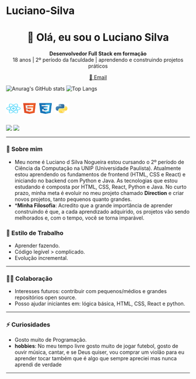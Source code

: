 # Luciano-Silva
<h1 align="center">👋 Olá, eu sou o Luciano Silva</h1>
<p align="center">
  <strong>Desenvolvedor Full Stack em formação</strong><br>
  18 anos | 2º período da faculdade | aprendendo e construindo projetos práticos
</p>

<p align="center">
  <a href="mailto:lucianogueira156@gmail.com">📧 Email</a>
  <!-- Adicione depois: • <a href="https://www.linkedin.com/in/SEU-USUARIO">LinkedIn</a> • <a href="https://SEU-PORTFOLIO.com">Portfólio</a> -->
</p>

![Anurag's GitHub stats](https://github-readme-stats.vercel.app/api?username=Lucin926&show_icons=true&theme=dark)
![Top Langs](https://github-readme-stats.vercel.app/api/top-langs/?username=Lucin926&hide_progress=true&theme=dark)

<div style="display: inline_block"><br>
  <img align="center" alt="Luciano-React" height="30" width="40" src="https://raw.githubusercontent.com/devicons/devicon/master/icons/react/react-original.svg">
  <img align="center" alt="Luciano-HTML" height="30" width="40" src="https://raw.githubusercontent.com/devicons/devicon/master/icons/html5/html5-original.svg">
  <img align="center" alt="Luciano-CSS" height="30" width="40" src="https://raw.githubusercontent.com/devicons/devicon/master/icons/css3/css3-original.svg">
  <img align="center" alt="Luciano-Python" height="30" width="40" src="https://raw.githubusercontent.com/devicons/devicon/master/icons/python/python-original.svg">
</div>
  
  ##
 
<div> 
  <a href="#" target="_blank"><img src="https://img.shields.io/badge/-Instagram-%23E4405F?style=for-the-badge&logo=instagram&logoColor=white" target="_blank"></a>
  <a href = "#" target="_blank"></a>
  <a href="#" target="_blank"><img src="https://img.shields.io/badge/-LinkedIn-%230077B5?style=for-the-badge&logo=linkedin&logoColor=white" target="_blank"></a> 
  

---

### 🚀 Sobre mim

- Meu nome é Luciano d Silva Nogueira estou cursando o 2º período de Ciência da Computação na UNIP (Universidade Paulista). Atualmente estou aprendendo os fundamentos de frontend (HTML, CSS e React) e iniciando no backend com Python e Java. As tecnologias que estou estudando é composta por HTML, CSS, React, Python e Java. No curto prazo, minha meta é evoluir no meu projeto chamado **Direction** e criar novos projetos, tanto pequenos quanto grandes.
- ***Minha Filosofia**: Acredito que a grande importância de aprender construindo é que, a cada aprendizado adquirido, os projetos vão sendo melhorados e, com o tempo, você se torna imparável.

### 🔄 Estilo de Trabalho

- Aprender fazendo.
- Código legível > complicado.
- Evolução incremental.

---

### 🙋‍♂️ Colaboração

- Interesses futuros: contribuir com pequenos/médios e grandes repositórios open source.
- Posso ajudar iniciantes em: lógica básica, HTML, CSS, React e python.

---

### ⚡ Curiosidades

- Gosto muito de Programação.  
- **hobbies**: No meu tempo livre gosto muito de jogar futebol, gosto de ouvir música, cantar, e se Deus quiser, vou comprar um violão para eu aprender tocar também que é algo que sempre apreciei mas nunca aprendi de verdade
  

---
